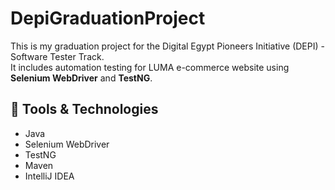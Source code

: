 # DepiGraduationProject

This is my graduation project for the Digital Egypt Pioneers Initiative (DEPI) - Software Tester Track.  
It includes automation testing for LUMA e-commerce website using **Selenium WebDriver** and **TestNG**. 

## 🔧 Tools & Technologies

- Java  
- Selenium WebDriver  
- TestNG  
- Maven  
- IntelliJ IDEA
  

